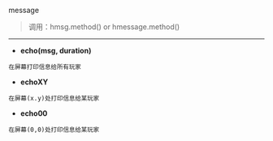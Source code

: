 message

> 调用：hmsg.method() or hmessage.method()

---

* **echo(msg, duration)**
```
在屏幕打印信息给所有玩家
```

* **echoXY**
```
在屏幕(x.y)处打印信息给某玩家
```

* **echo00**
```
在屏幕(0,0)处打印信息给某玩家
```
